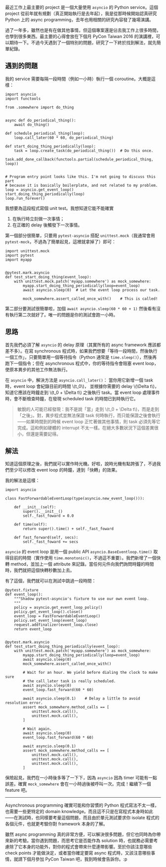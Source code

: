 最近工作上最主要的 project 是一個大量使用 `asyncio` 的 Python service。這個 project 從前年就有規劃（真正開始執行是去年起），我是從那時候開始認真研究 Python 上的 async programming，去年也用相關的研究內容發了幾場演講。

過了一年多，雖然也是有在做其他事情，但這個專案還是佔去我工作上很多時間，也學到很多東西。最主要的心得會放在下個月 PyCon Taiwan 2016 的演講裡，可以期待一下。不過今天遇到了一個特別的問題，研究了一下終於找到解法，就先簡單紀錄。

## 遇到的問題

我的 service 需要每隔一段時間（例如一小時）執行一個 coroutine。大概是這樣：

~~~python3
import asyncio
import functools

from .somewhere import do_thing


async def do_periodical_thing():
    await do_thing()

def schedule_periodical_thing(loop):
    loop.call_later(60 * 60, do_periodical_thing)

def start_doing_thing_periodically(loop):
    task = loop.create_task(do_periodical_thing())  # Do this once.
    task.add_done_callback(functools.partial(schedule_periodical_thing, loop))


# Program entry point looks like this. I'm not going to discuss this part
# because it is basically boilerplate, and not related to my problem.
loop = asyncio.get_event_loop()
start_doing_thing_periodically(loop)
loop.run_forever()
~~~

我想要為這段程式寫個 unit test。我想知道它能不能確實

1. 在執行時立刻做一次事情；
1. 在正確的 delay 後觸發下一次事情。

第一個部分很簡單，只要用 `pytest-asyncio` 搭配 `unittest.mock`（我通常會用 `pytest-mock`，不過為了簡單起見，這裡就拿掉了）即可：

~~~python3
import unittest.mock
import pytest
import myapp


@pytest.mark.asyncio
def test_start_doing_thing(event_loop):
    with unittest.mock.patch('myapp.somewhere') as mock_somewhere:
        myapp.start_doing_thing_periodically(loop=event_loop)
        await asyncio.sleep(0)  # Let the event loop process our task.

        mock_somewhere.assert_called_once_with()    # This is called!
~~~

第二部分要測試很簡單啦，加個 `await asyncio.sleep(60 * 60 + 1)` 然後看有沒有執行第二次就好了。唯一的問題是你的測試會跑一小時。


## 思路

首先我們必須了解 `asyncio` 的 delay 原理（其實所有的 async framework 應該都差不多）。在寫 synchronous 程式時，如果我們想要「等待一段時間，然後執行一個工作」，只要簡單用一個等待指令（Python 通常是 `time.sleep()`），然後再跑下一個指令；但在 asynchronous 程式中，你的等待指令會阻塞 event loop，使原本異步的其他工作無法執行。

在 `asyncio` 中，解決方法是 `asyncio.call_later()`： 當你用它新增一個 task 時，event loop 會紀錄目前的時間 \\(t_0\\)， 並根據你需要的 delay \\(\Delta t\\)，知道它應該在時鐘走到 \\(t_0 + \Delta t\\) 之後執行 task。當 event loop 處理事件時，會不斷檢查時鐘，在發現 scheduled task 的時間已到時執行它。

> 敏銳的人可能已經發現：我不是說「當」走到 \\(t_0 + \Delta t\\)，而是走到「之後」。對，異步程式並無法保證 task 何時執行，而只能保證之後會執行——如果時間到的時候 event loop 正忙著做其他事情，則 task 必須先等它完成。這和例如硬體的 interrupt 不太一樣。在絕大多數狀況下這個差異很小，但還是需要記得。


## 解法

知道這個原理之後，我們就可以實作時光機。好啦，說時光機有點誇張了，不過我們至少可以修改 event loop 的時鐘，達到「快轉」的效果。

我的解法是這樣：

~~~python3
import asyncio

class FastForwardableEventLoop(type(asyncio.new_event_loop())):

    def __init__(self):
        super().__init__()
        self._fast_foward = 0.0

    def time(self):
        return super().time() + self._fast_foward

    def fast_forward(self, secs):
        self._fast_foward += secs
~~~

`asyncio` 的 event loop 是用一個 public API `asyncio.BaseEventloop.time()` 取得目前的時間（實作使用 `time.monotonic()`，不過這不重要）。我們新增了一個快轉 method，並加上一個 attribute 來記錄。當任何元件向我們詢問時鐘的時間時，我們就把這個快轉秒數加上去。

有了這個，我們就可以在測試中跳過一段時間：

~~~python3
@pytest.fixture
def event_loop():
    """Shadow pytest-asyncio's fixture to use our own event loop.
    """
    policy = asyncio.get_event_loop_policy()
    policy.get_event_loop().close()
    event_loop = FastForwardableEventLoop()
    policy.set_event_loop(event_loop)
    request.addfinalizer(event_loop.close)
    return event_loop


@pytest.mark.asyncio
def test_start_doing_thing_periodically(event_loop):
    with unittest.mock.patch('myapp.somewhere') as mock_somewhere:
        myapp.start_doing_thing_periodically(loop=event_loop)
        await asyncio.sleep(0)
        mock_somewhere.assert_called_once_with()

        # Wait for an hour. We yield before dialing the clock to make sure
        # the call_later task is really scheduled.
        await asyncio.sleep(0)
        event_loop.fast_forward(60 * 60)

        await asyncio.sleep(0.1)    # Delay a little to avoid resolution error.
        assert mock_somewhere.method_calls == [
            unittest.mock.call(),
            unittest.mock.call(),
        ]

        # Wait again.
        await asyncio.sleep(0)
        event_loop.fast_forward(60 * 60)

        await asyncio.sleep(0.1)
        assert mock_somewhere.method_calls == [
            unittest.mock.call(),
            unittest.mock.call(),
            unittest.mock.call(),
        ]
~~~

保險起見，我們在一小時後多等了一下下，因為 `asyncio` 因為 timer 可能有一點誤差。確實 `mock_somewhere` 會在一小時過後被呼叫一次。完成！繼續下一個 feature 吧。

---

Asynchronous programming 確實可能和你習慣的 Python 程式寫法不太一樣，也需要一些更特定的 domain knowledge。而且這不只是在寫程式本身時如此——在測試時，也同樣要考量這個問題，而且由於單元測試要求你 isolate 程式的各個元件，也就更考驗你對 framework 本身的了解。

雖然 async programming 真的非常方便，可以解決很多問題，但它也同時為你帶來新的考驗。當你遇到問題，而思考它是否能作為 solution 時，也就務必需要考慮除了它本身的功能外，對你的程式會帶來什麼連帶影響。至於你該注意哪些 check points 才能做決定，或者當你確定要寫 async 程式時，又該注意哪些事情，就請下個月參加 PyCon Taiwan 吧，我到時候會告訴你。:p
